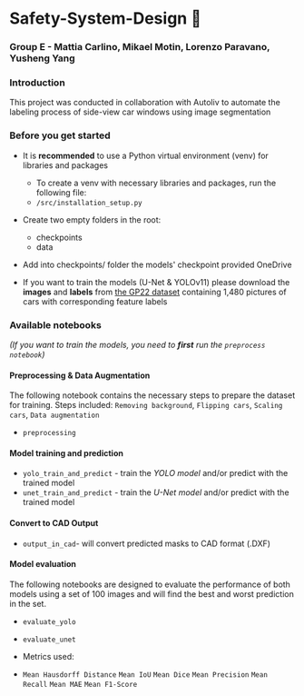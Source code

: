 # Safety-System-Design 🚗
### Group E -  Mattia Carlino, Mikael Motin, Lorenzo Paravano, Yusheng Yang

### Introduction
This project was conducted in collaboration with Autoliv to automate the labeling process of side-view car windows using image segmentation

### Before you get started
- It is **recommended** to use a Python virtual environment (venv) for libraries and packages
  - To create a venv with necessary libraries and packages, run the following file:
  - `/src/installation_setup.py` 
- Create two empty folders in the root:
  - checkpoints 
  - data
- Add into checkpoints/ folder the models' checkpoint provided OneDrive
  

- If you want to train the models (U-Net & YOLOv11) please download the **images** and **labels** from [the  GP22 dataset](https://zenodo.org/records/6366808)  containing 1,480 pictures of cars with corresponding feature labels
 
### Available notebooks
*(If you want to train the models, you need to **first** run the `preprocess notebook`)*

#### Preprocessing & Data Augmentation
The following notebook contains the necessary steps to prepare the dataset for training. Steps included: `Removing background`, `Flipping cars`, `Scaling cars`, `Data augmentation`
- `preprocessing`

#### Model training and prediction
- `yolo_train_and_predict` - train the *YOLO model* and/or predict with the trained model
- `unet_train_and_predict` - train the *U-Net model* and/or predict with the trained model

#### Convert to CAD Output
- `output_in_cad`- will convert predicted masks to CAD format (.DXF)

#### Model evaluation
The following notebooks are designed to evaluate the performance of both models using a set of 100 images and will find the best and worst prediction in the set.
- `evaluate_yolo`
- `evaluate_unet`

- Metrics used:
- `Mean Hausdorff Distance` `Mean IoU` `Mean Dice` `Mean Precision` `Mean Recall`  `Mean MAE` `Mean F1-Score`